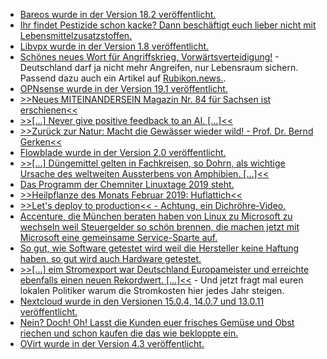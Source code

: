 * [Bareos wurde in der Version 18.2 veröffentlicht.](https://www.pro-linux.de/news/1/26733/bareos-182-freigegeben.html)
* [Ihr findet Pestizide schon kacke? Dann beschäftigt euch lieber nicht mit Lebensmittelzusatzstoffen.](https://netzfrauen.org/2019/02/04/zuatzstoffe-2/)
* [Libvpx wurde in der Version 1.8 veröffentlicht.](https://www.phoronix.com/scan.php?page=news_item&px=Libvpx-1.8-Released)
* [Schönes neues Wort für Angriffskrieg, Vorwärtsverteidigung!](https://tuxproject.de/blog/2019/02/vorwaertsverteidigung-3/) - Deutschland darf ja nicht mehr Angreifen, nur Lebensraum sichern. Passend dazu auch ein Artikel auf [Rubikon.news.](https://www.rubikon.news/artikel/vorwartsverteidigung-der-herrschenden).
* [OPNsense wurde in der Version 19.1 veröffentlicht.](https://www.pro-linux.de/news/1/26738/opnsense-191-freigegeben.html)
* [>>Neues MITEINANDERSEIN Magazin Nr. 84 für Sachsen ist erschienen<<](https://bio-erzgebirge.de/wp/?p=17467)
* [>>[...] Never give positive feedback to an AI. [...]<<](https://apenwarr.ca/log/20190201)
* [>>Zurück zur Natur: Macht die Gewässer wieder wild! - Prof. Dr. Bernd Gerken<<](https://www.welt-im-wandel.tv/video/zurueck-zur-natur-macht-die-gewaesser-wieder-wild-prof-dr-bernd-gerken/)
* [Flowblade wurde in der Version 2.0 veröffentlicht.](https://www.phoronix.com/scan.php?page=news_item&px=Flowblade-2.0-Released)
* [>>[...] Düngemittel gelten in Fachkreisen, so Dohrn, als wichtige Ursache des weltweiten Aussterbens von Amphibien. [...]<<](http://www.sonnenseite.com/de/tipps/das-stille-sterben-vor-unserer-haustuer.html)
* [Das Programm der Chemniter Linuxtage 2019 steht.](https://www.pro-linux.de/news/1/26743/programm-der-chemnitzer-linux-tage-2019-steht.html)
* [>>Heilpflanze des Monats Februar 2019: Huflattich<<](https://bio-erzgebirge.de/wp/?p=17529)
* [>>Let's deploy to production<< - Achtung, ein Dichröhre-Video.](https://www.youtube.com/watch?v=5p8wTOr8AbU)
* [Accenture, die München beraten haben von Linux zu Microsoft zu wechseln weil Steuergelder so schön brennen, die machen jetzt mit Microsoft eine gemeinsame Service-Sparte auf.](https://blog.fefe.de/?ts=a2a42848)
* [So gut, wie Software getestet wird weil die Hersteller keine Haftung haben, so gut wird auch Hardware getestet.](https://blog.fefe.de/?ts=a2a422b0)
* [>>[...] eim Stromexport war Deutschland Europameister und erreichte ebenfalls einen neuen Rekordwert. [...]<<](http://www.sonnenseite.com/de/energie/stromproduktion-in-deutschland-im-januar-mit-neuem-rekordhoch.html) - Und jetzt fragt mal euren lokalen Politiker warum die Stromkosten hier jedes Jahr steigen.
* [Nextcloud wurde in den Versionen 15.0.4, 14.0.7 und 13.0.11 veröffentlicht.](https://nextcloud.com/blog/time-to-update-nextcloud-15.0.4-14.0.7-and-13.0.11-are-here/)
* [Nein? Doch! Oh! Lasst die Kunden euer frisches Gemüse und Obst riechen und schon kaufen die das wie bekloppte ein.](https://netzfrauen.org/2019/02/07/newzealand-3/)
* [OVirt wurde in der Version 4.3 veröffentlicht.](https://www.pro-linux.de/news/1/26750/ovirt-430-freigegeben.html)
